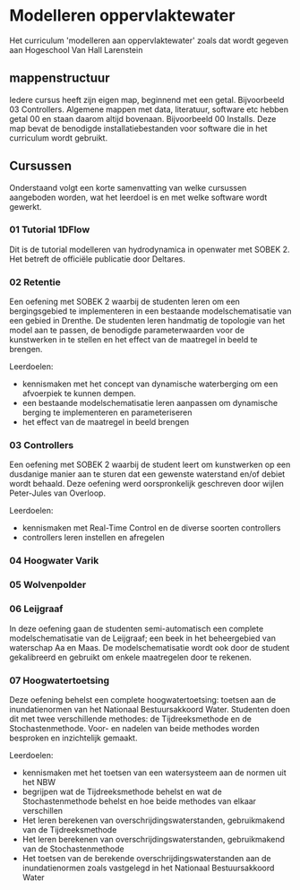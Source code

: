 # Modelleren oppervlaktewater
Het curriculum 'modelleren aan oppervlaktewater' zoals dat wordt gegeven aan Hogeschool Van Hall Larenstein

## mappenstructuur
Iedere cursus heeft zijn eigen map, beginnend met een getal. Bijvoorbeeld 03 Controllers.
Algemene mappen met data, literatuur, software etc hebben getal 00 en staan daarom altijd bovenaan. 
Bijvoorbeeld 00 Installs. Deze map bevat de benodigde installatiebestanden voor software die in het curriculum wordt gebruikt.

## Cursussen
Onderstaand volgt een korte samenvatting van welke cursussen aangeboden worden, wat het leerdoel is en met welke software wordt gewerkt.

### 01 Tutorial 1DFlow
Dit is de tutorial modelleren van hydrodynamica in openwater met SOBEK 2. Het betreft de officiële publicatie door Deltares.

### 02 Retentie
Een oefening met SOBEK 2 waarbij de studenten leren om een bergingsgebied te implementeren in een bestaande modelschematisatie van een gebied in Drenthe. De studenten leren handmatig de topologie van het model aan te passen, de benodigde parameterwaarden voor de kunstwerken in te stellen en het effect van de maatregel in beeld te brengen.

Leerdoelen:
* kennismaken met het concept van dynamische waterberging om een afvoerpiek te kunnen dempen.
* een bestaande modelschematisatie leren aanpassen om dynamische berging te implementeren en parameteriseren
* het effect van de maatregel in beeld brengen

### 03 Controllers
Een oefening met SOBEK 2 waarbij de student leert om kunstwerken op een dusdanige manier aan te sturen dat een gewenste waterstand en/of debiet wordt behaald. Deze oefening werd oorspronkelijk geschreven door wijlen Peter-Jules van Overloop. 

Leerdoelen:
* kennismaken met Real-Time Control en de diverse soorten controllers
* controllers leren instellen en afregelen

### 04 Hoogwater Varik

### 05 Wolvenpolder

### 06 Leijgraaf
In deze oefening gaan de studenten semi-automatisch een complete modelschematisatie van de Leijgraaf; een beek in het beheergebied van waterschap Aa en Maas.
De modelschematisatie wordt ook door de student gekalibreerd en gebruikt om enkele maatregelen door te rekenen.

### 07 Hoogwatertoetsing
Deze oefening behelst een complete hoogwatertoetsing: toetsen aan de inundatienormen van het Nationaal Bestuursakkoord Water.
Studenten doen dit met twee verschillende methodes: de Tijdreeksmethode en de Stochastenmethode. Voor- en nadelen van beide methodes worden besproken en inzichtelijk gemaakt.

Leerdoelen:
* kennismaken met het toetsen van een watersysteem aan de normen uit het NBW
* begrijpen wat de Tijdreeksmethode behelst en wat de Stochastenmethode behelst en hoe beide methodes van elkaar verschillen
* Het leren berekenen van overschrijdingswaterstanden, gebruikmakend van de Tijdreeksmethode
* Het leren berekenen van overschrijdingswaterstanden, gebruikmakend van de Stochastenmethode
* Het toetsen van de berekende overschrijdingswaterstanden aan de inundatienormen zoals vastgelegd in het Nationaal Bestuursakkoord Water


